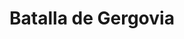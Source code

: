 ﻿---
title: "Batalla de Gergovia"
permalink: periodes_108.html
layout: periode
dataInici: -52
sidebar: periodes
pares:
  - id: 60
    title: "Guerra de las Galias"
    dataInici: "(-58)"
    dataFi: "(-51)"

fills:
jocsPrincipals:
jocsEscenaris:
jocsEpoca:
  - title: "Caesar: Conquest of Gaul"
    bggId: 7843
    escenari: "Gergovia"

jocsEpocaEscenaris:
---

